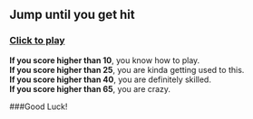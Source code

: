 ## Jump until you get hit

### [Click to play](https://phaser-flappykongya.vercel.app)

**If you score higher than 10**, you know how to play.  
**If you score higher than 25**, you are kinda getting used to this.  
**If you score higher than 40**, you are definitely skilled.  
**If you score higher than 65**, you are crazy.

###Good Luck!
